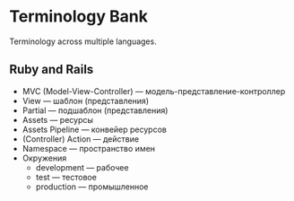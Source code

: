 # Terminology Bank

Terminology across multiple languages.

## Ruby and Rails

* МVC (Model-View-Controller) &mdash; модель-представление-контроллер
* View &mdash; шаблон (представления)
* Partial &mdash; подшаблон (представления)
* Assets &mdash; ресурсы
* Assets Pipeline &mdash; конвейер ресурсов
* (Controller) Action &mdash; действие
* Namespace &mdash; пространство имен
* Окружения
  * development &mdash; рабочее
  * test &mdash; тестовое
  * production &mdash; промышленное
